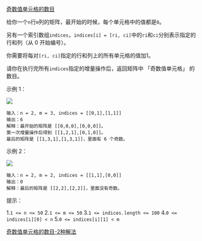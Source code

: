 [奇数值单元格的数目](https://leetcode-cn.com/problems/cells-with-odd-values-in-a-matrix/)

给你一个`n`行`m`列的矩阵，最开始的时候，每个单元格中的值都是`0`。

另有一个索引数组`indices`，`indices[i] = [ri, ci]`中的`ri`和`ci`分别表示指定的行和列（从 0 开始编号）。

你需要将每对`[ri, ci]`指定的行和列上的所有单元格的值加1。

请你在执行完所有`indices`指定的增量操作后，返回矩阵中 「奇数值单元格」 的数目。

示例 1：

![](https://assets.leetcode-cn.com/aliyun-lc-upload/uploads/2019/11/06/e1.png)

```
输入：n = 2, m = 3, indices = [[0,1],[1,1]]
输出：6
解释：最开始的矩阵是 [[0,0,0],[0,0,0]]。
第一次增量操作后得到 [[1,2,1],[0,1,0]]。
最后的矩阵是 [[1,3,1],[1,3,1]]，里面有 6 个奇数。
```

示例 2：

![](https://assets.leetcode-cn.com/aliyun-lc-upload/uploads/2019/11/06/e2.png)

```
输入：n = 2, m = 2, indices = [[1,1],[0,0]]
输出：0
解释：最后的矩阵是 [[2,2],[2,2]]，里面没有奇数。
```

提示：

1.`1 <= n <= 50`
2.`1 <= m <= 50`
3.`1 <= indices.length <= 100`
4.`0 <= indices[i][0] < n`
5.`0 <= indices[i][1] < m`

[奇数值单元格的数目-2种解法](https://leetcode-cn.com/problems/cells-with-odd-values-in-a-matrix/solution/qi-shu-zhi-dan-yuan-ge-de-shu-mu-by-617076674/)